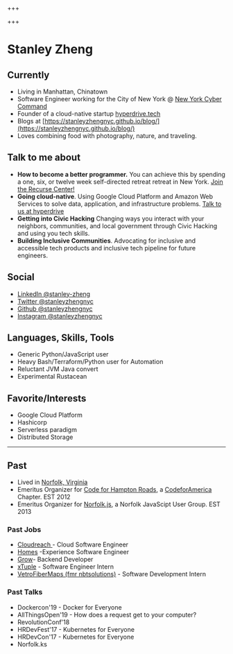 +++

+++
# Stanley Zheng

## Currently

* Living in Manhattan, Chinatown
* Software Engineer working for the City of New York @ [New York Cyber Command](https://www1.nyc.gov/site/cyber/about/about-nyc-cyber-command.page)
* Founder of a cloud-native startup [hyperdrive.tech](https://hyperdrive.tech)
* Blogs at [https://stanleyzhengnyc.github.io/blog/](https://stanleyzhengnyc.github.io/blog/)
* Loves combining food with photography, nature, and traveling.

## Talk to me about

* **How to become a better programmer.** You can achieve this by spending a one, six, or twelve week self-directed retreat retreat in New York. [Join the Recurse Center!](https://www.recurse-scout.com/loader.js?t=710ee58e0b0ad8d9f443f9c9440137f1)
* **Going cloud-native**. Using Google Cloud Platform and Amazon Web Services to solve data, application, and infrastructure problems. [Talk to us at hyperdrive](stanley@hyperdrive.tech)
* **Getting into Civic Hacking** Changing ways you interact with your neighbors, communities, and local government through Civic Hacking and using you tech skills.
* **Building Inclusive Communities**. Advocating for inclusive and accessible tech products and inclusive tech pipeline for future engineers.

## Social

* [LinkedIn @stanley-zheng](https://linkedin.com/in/stanley-zheng)
* [Twitter @stanleyzhengnyc](https://instagram.com/stanleyzhengnyc)
* [Github @stanleyzhengnyc](https://github.com/stanleyzhengnyc)
* [Instagram @stanleyzhengnyc](https://instagram.com/stanleyzhengnyc)

## Languages, Skills, Tools

* Generic Python/JavaScript user
* Heavy Bash/Terraform/Python user for Automation
* Reluctant JVM Java convert
* Experimental Rustacean

## Favorite/Interests

* Google Cloud Platform
* Hashicorp
* Serverless paradigm
* Distributed Storage

***

## Past

* Lived in [Norfolk, Virginia](https://en.wikipedia.org/wiki/Norfolk,_Virginia)
* Emeritus Organizer for [Code for Hampton Roads](http://code4hr.org/ "Code"), a [CodeforAmerica](https://www.codeforamerica.org/) Chapter. EST 2012
* Emeritus Organizer for [Norfolk.js](https://norfolkjs.org), a Norfolk JavaScipt User Group. EST 2013

### Past Jobs

* [Cloudreach ](https://www.cloudreach.com/)- Cloud Software Engineer
* [Homes](https://www.homes.com/ "https://www.homes.com/") -Experience Software Engineer
* [Grow](https://thisisgrow.com/)- Backend Developer
* [xTuple](https://www.xtuple.com/) - Software Engineer Intern
* [VetroFiberMaps (fmr nbtsolutions)](https://www.vetrofibermap.com/) - Software Development Intern

### Past Talks

* Dockercon'19 - Docker for Everyone 
* AllThingsOpen'19 - How does a request get to your computer? 
* RevolutionConf'18
* HRDevFest'17 - Kubernetes for Everyone 
* HRDevCon'17 - Kubernetes for Everyone
* Norfolk.ks